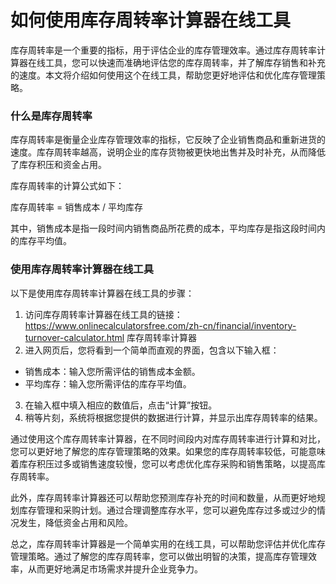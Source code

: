 如何使用库存周转率计算器在线工具
================

库存周转率是一个重要的指标，用于评估企业的库存管理效率。通过库存周转率计算器在线工具，您可以快速而准确地评估您的库存周转率，并了解库存销售和补充的速度。本文将介绍如何使用这个在线工具，帮助您更好地评估和优化库存管理策略。

### 什么是库存周转率

库存周转率是衡量企业库存管理效率的指标，它反映了企业销售商品和重新进货的速度。库存周转率越高，说明企业的库存货物被更快地出售并及时补充，从而降低了库存积压和资金占用。

库存周转率的计算公式如下：

库存周转率 = 销售成本 / 平均库存

其中，销售成本是指一段时间内销售商品所花费的成本，平均库存是指这段时间内的库存平均值。

### 使用库存周转率计算器在线工具

以下是使用库存周转率计算器在线工具的步骤：

1. 访问库存周转率计算器在线工具的链接：https://www.onlinecalculatorsfree.com/zh-cn/financial/inventory-turnover-calculator.html 库存周转率计算器
2. 进入网页后，您将看到一个简单而直观的界面，包含以下输入框：

- 销售成本：输入您所需评估的销售成本金额。
- 平均库存：输入您所需评估的库存平均值。

3. 在输入框中填入相应的数值后，点击“计算”按钮。
4. 稍等片刻，系统将根据您提供的数据进行计算，并显示出库存周转率的结果。

通过使用这个库存周转率计算器，在不同时间段内对库存周转率进行计算和对比，您可以更好地了解您的库存管理策略的效果。如果您的库存周转率较低，可能意味着库存积压过多或销售速度较慢，您可以考虑优化库存采购和销售策略，以提高库存周转率。

此外，库存周转率计算器还可以帮助您预测库存补充的时间和数量，从而更好地规划库存管理和采购计划。通过合理调整库存水平，您可以避免库存过多或过少的情况发生，降低资金占用和风险。

总之，库存周转率计算器是一个简单实用的在线工具，可以帮助您评估并优化库存管理策略。通过了解您的库存周转率，您可以做出明智的决策，提高库存管理效率，从而更好地满足市场需求并提升企业竞争力。